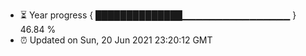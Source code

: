 - ⏳ Year progress { ██████████████▁▁▁▁▁▁▁▁▁▁▁▁▁▁▁▁ } 46.84 %
- ⏰ Updated on Sun, 20 Jun 2021 23:20:12 GMT


